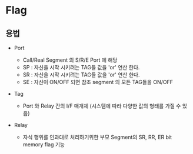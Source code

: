 # Flag

## 용법

- Port
  - Call/Real Segment 의 S/R/E Port 에 해당
  - SP  : 자신을 시작 시키려는 TAG들 값을 'or' 연산 한다.
  - SR  : 자신을 시작 시키려는 TAG들 값을 'or' 연산 한다.
  - SE  : 자신이 ON/OFF 되면 참조 segment 의 모든 TAG들을 ON/OFF

- Tag
  - Port 와 Relay 간의 I/F 매개체 (시스템에 따라 다양한 값의 형태를 가질 수 있음)
- Relay
  - 자식 행위를 인과대로 처리하기위한 부모 Segment의 SR, RR, ER bit memory flag 기능
